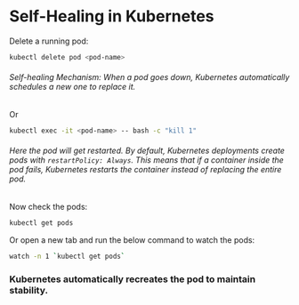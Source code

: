 # Self-Healing in Kubernetes

Delete a running pod:
```sh
kubectl delete pod <pod-name>
```
###### Self-healing Mechanism: When a pod goes down, Kubernetes automatically schedules a new one to replace it.

Or

```sh
kubectl exec -it <pod-name> -- bash -c "kill 1"
```
###### Here the pod will get restarted. By default, Kubernetes deployments create pods with `restartPolicy: Always`. This means that if a container inside the pod fails, Kubernetes restarts the container instead of replacing the entire pod.

Now check the pods:
```sh
kubectl get pods
```
Or open a new tab and run the below command to watch the pods:
```sh
watch -n 1 `kubectl get pods`
```

### Kubernetes automatically recreates the pod to maintain stability.
